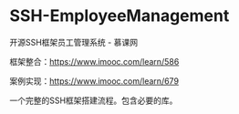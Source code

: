 # SSH-EmployeeManagement
开源SSH框架员工管理系统 - 慕课网

框架整合：https://www.imooc.com/learn/586

案例实现：https://www.imooc.com/learn/679

一个完整的SSH框架搭建流程。包含必要的库。
